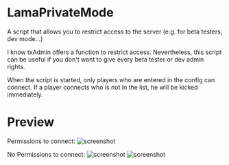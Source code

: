 # LamaPrivateMode
A script that allows you to restrict access to the server (e.g. for beta testers, dev mode...)

I know txAdmin offers a function to restrict access. Nevertheless, this script can be useful if you don't want to give every beta tester or dev admin rights.

When the script is started, only players who are entered in the config can connect. If a player connects who is not in the list, he will be kicked immediately.

# Preview
Permissions to connect:
![screenshot](https://i.imgur.com/YwnCiqi.png)

No Permissions to connect:
![screenshot](https://i.imgur.com/t75o4tm.png)
![screenshot](https://i.imgur.com/4M6D3qQ.png)

